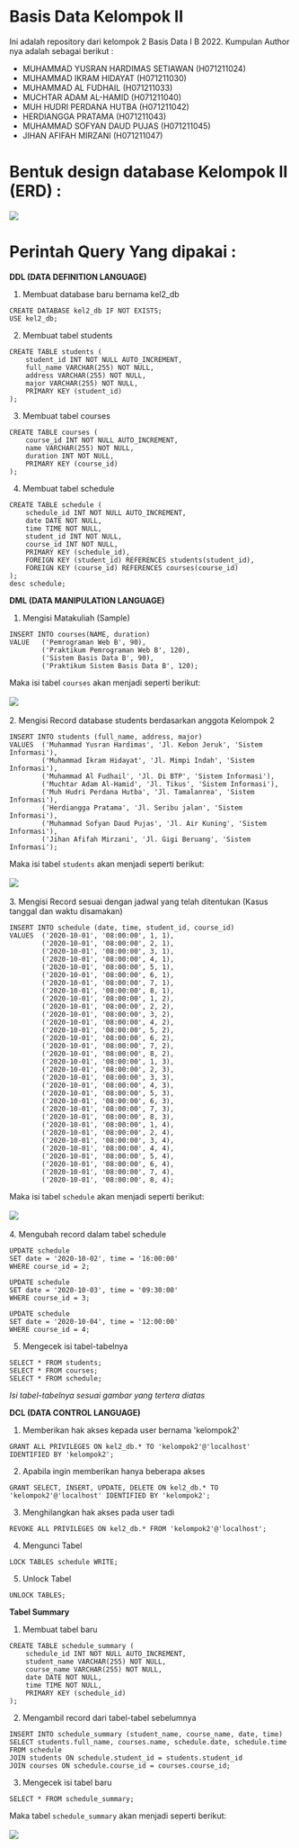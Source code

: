 # Basis Data Kelompok II

Ini adalah repository dari kelompok 2 Basis Data I B 2022.
Kumpulan Author nya adalah sebagai berikut :

- MUHAMMAD YUSRAN HARDIMAS SETIAWAN (H071211024)
- MUHAMMAD IKRAM HIDAYAT (H071211030)
- MUHAMMAD AL FUDHAIL (H071211033)
- MUCHTAR ADAM AL-HAMID (H071211040)
- MUH HUDRI PERDANA HUTBA (H071211042)
- HERDIANGGA PRATAMA (H071211043)
- MUHAMMAD SOFYAN DAUD PUJAS (H071211045)
- JIHAN AFIFAH MIRZANI (H071211047)

# Bentuk design database Kelompok II (ERD) :

<img src="assets/design-database.jpg">

# Perintah Query Yang dipakai :

**DDL (DATA DEFINITION LANGUAGE)**

1. Membuat database baru bernama kel2_db

```
CREATE DATABASE kel2_db IF NOT EXISTS;
USE kel2_db;
```

2. Membuat tabel students

```
CREATE TABLE students (
    student_id INT NOT NULL AUTO_INCREMENT,
    full_name VARCHAR(255) NOT NULL,
    address VARCHAR(255) NOT NULL,
    major VARCHAR(255) NOT NULL,
    PRIMARY KEY (student_id)
);
```

3. Membuat tabel courses

```
CREATE TABLE courses (
	course_id INT NOT NULL AUTO_INCREMENT,
	name VARCHAR(255) NOT NULL,
	duration INT NOT NULL,
	PRIMARY KEY (course_id)
);
```

4. Membuat tabel schedule

```
CREATE TABLE schedule (
    schedule_id INT NOT NULL AUTO_INCREMENT,
    date DATE NOT NULL,
    time TIME NOT NULL,
    student_id INT NOT NULL,
    course_id INT NOT NULL,
    PRIMARY KEY (schedule_id),
    FOREIGN KEY (student_id) REFERENCES students(student_id),
    FOREIGN KEY (course_id) REFERENCES courses(course_id)
);
desc schedule;
```

**DML (DATA MANIPULATION LANGUAGE)**

1. Mengisi Matakuliah (Sample)

```
INSERT INTO courses(NAME, duration)
VALUE   ('Pemrograman Web B', 90),
        ('Praktikum Pemrograman Web B', 120),
        ('Sistem Basis Data B', 90),
        ('Praktikum Sistem Basis Data B', 120);
```

Maka isi tabel `courses` akan menjadi seperti berikut:
<br><br><img src="assets/TableCourse.png"><br><br> 2. Mengisi Record database students berdasarkan anggota Kelompok 2

```
INSERT INTO students (full_name, address, major)
VALUES  ('Muhammad Yusran Hardimas', 'Jl. Kebon Jeruk', 'Sistem Informasi'),
        ('Muhammad Ikram Hidayat', 'Jl. Mimpi Indah', 'Sistem Informasi'),
        ('Muhammad Al Fudhail', 'Jl. Di BTP', 'Sistem Informasi'),
        ('Muchtar Adam Al-Hamid', 'Jl. Tikus', 'Sistem Informasi'),
        ('Muh Hudri Perdana Hutba', 'Jl. Tamalanrea', 'Sistem Informasi'),
        ('Herdiangga Pratama', 'Jl. Seribu jalan', 'Sistem Informasi'),
        ('Muhammad Sofyan Daud Pujas', 'Jl. Air Kuning', 'Sistem Informasi'),
        ('Jihan Afifah Mirzani', 'Jl. Gigi Beruang', 'Sistem Informasi');
```

Maka isi tabel `students` akan menjadi seperti berikut:
<br><br><img src="assets/TableStudent.png"><br><br> 3. Mengisi Record sesuai dengan jadwal yang telah ditentukan (Kasus tanggal dan waktu disamakan)

```
INSERT INTO schedule (date, time, student_id, course_id)
VALUES  ('2020-10-01', '08:00:00', 1, 1),
        ('2020-10-01', '08:00:00', 2, 1),
        ('2020-10-01', '08:00:00', 3, 1),
        ('2020-10-01', '08:00:00', 4, 1),
        ('2020-10-01', '08:00:00', 5, 1),
        ('2020-10-01', '08:00:00', 6, 1),
        ('2020-10-01', '08:00:00', 7, 1),
        ('2020-10-01', '08:00:00', 8, 1),
        ('2020-10-01', '08:00:00', 1, 2),
        ('2020-10-01', '08:00:00', 2, 2),
        ('2020-10-01', '08:00:00', 3, 2),
        ('2020-10-01', '08:00:00', 4, 2),
        ('2020-10-01', '08:00:00', 5, 2),
        ('2020-10-01', '08:00:00', 6, 2),
        ('2020-10-01', '08:00:00', 7, 2),
        ('2020-10-01', '08:00:00', 8, 2),
        ('2020-10-01', '08:00:00', 1, 3),
        ('2020-10-01', '08:00:00', 2, 3),
        ('2020-10-01', '08:00:00', 3, 3),
        ('2020-10-01', '08:00:00', 4, 3),
        ('2020-10-01', '08:00:00', 5, 3),
        ('2020-10-01', '08:00:00', 6, 3),
        ('2020-10-01', '08:00:00', 7, 3),
        ('2020-10-01', '08:00:00', 8, 3),
        ('2020-10-01', '08:00:00', 1, 4),
        ('2020-10-01', '08:00:00', 2, 4),
        ('2020-10-01', '08:00:00', 3, 4),
        ('2020-10-01', '08:00:00', 4, 4),
        ('2020-10-01', '08:00:00', 5, 4),
        ('2020-10-01', '08:00:00', 6, 4),
        ('2020-10-01', '08:00:00', 7, 4),
        ('2020-10-01', '08:00:00', 8, 4);
```

Maka isi tabel `schedule` akan menjadi seperti berikut:
<br><br><img src="assets/TableSchedule.png"><br><br> 4. Mengubah record dalam tabel schedule

```
UPDATE schedule
SET date = '2020-10-02', time = '16:00:00'
WHERE course_id = 2;

UPDATE schedule
SET date = '2020-10-03', time = '09:30:00'
WHERE course_id = 3;

UPDATE schedule
SET date = '2020-10-04', time = '12:00:00'
WHERE course_id = 4;
```

5. Mengecek isi tabel-tabelnya

```
SELECT * FROM students;
SELECT * FROM courses;
SELECT * FROM schedule;
```

_Isi tabel-tabelnya sesuai gambar yang tertera diatas_

**DCL (DATA CONTROL LANGUAGE)**

1. Memberikan hak akses kepada user bernama 'kelompok2'

```
GRANT ALL PRIVILEGES ON kel2_db.* TO 'kelompok2'@'localhost' IDENTIFIED BY 'kelompok2';
```

2. Apabila ingin memberikan hanya beberapa akses

```
GRANT SELECT, INSERT, UPDATE, DELETE ON kel2_db.* TO 'kelompok2'@'localhost' IDENTIFIED BY 'kelompok2';
```

3. Menghilangkan hak akses pada user tadi

```
REVOKE ALL PRIVILEGES ON kel2_db.* FROM 'kelompok2'@'localhost';
```

4. Mengunci Tabel

```
LOCK TABLES schedule WRITE;
```

5. Unlock Tabel

```
UNLOCK TABLES;
```

**Tabel Summary**

1. Membuat tabel baru

```
CREATE TABLE schedule_summary (
    schedule_id INT NOT NULL AUTO_INCREMENT,
    student_name VARCHAR(255) NOT NULL,
    course_name VARCHAR(255) NOT NULL,
    date DATE NOT NULL,
    time TIME NOT NULL,
    PRIMARY KEY (schedule_id)
);
```

2. Mengambil record dari tabel-tabel sebelumnya

```
INSERT INTO schedule_summary (student_name, course_name, date, time)
SELECT students.full_name, courses.name, schedule.date, schedule.time
FROM schedule
JOIN students ON schedule.student_id = students.student_id
JOIN courses ON schedule.course_id = courses.course_id;
```

3. Mengecek isi tabel baru

```
SELECT * FROM schedule_summary;
```

Maka tabel `schedule_summary` akan menjadi seperti berikut:
<br><br><img src="assets/TableSummary.png"><br><br>
